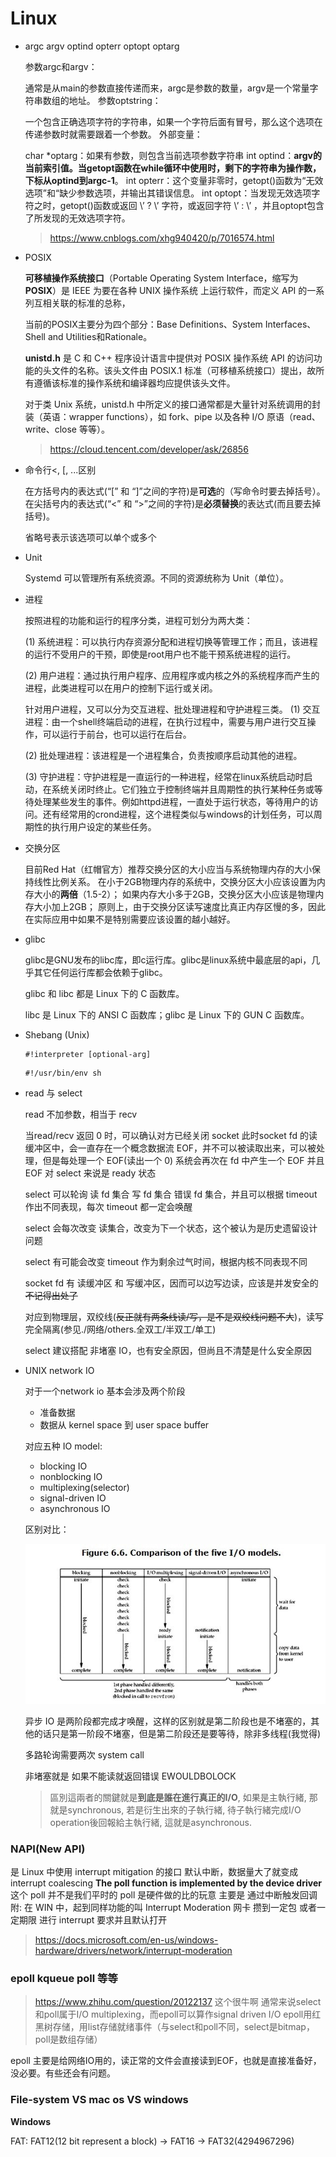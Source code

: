 Linux
===

- argc argv optind opterr optopt optarg

  参数argc和argv：

     通常是从main的参数直接传递而来，argc是参数的数量，argv是一个常量字符串数组的地址。
  参数optstring：

     一个包含正确选项字符的字符串，如果一个字符后面有冒号，那么这个选项在传递参数时就需要跟着一个参数。
  外部变量：

  char *optarg：如果有参数，则包含当前选项参数字符串
  int optind：**argv的当前索引值。当getopt函数在while循环中使用时，剩下的字符串为操作数，下标从optind到argc-1**。
  int opterr：这个变量非零时，getopt()函数为“无效选项”和“缺少参数选项，并输出其错误信息。
  int optopt：当发现无效选项字符之时，getopt()函数或返回 \’ ? \’ 字符，或返回字符 \’ : \’ ，并且optopt包含了所发现的无效选项字符。

  > https://www.cnblogs.com/xhg940420/p/7016574.html



- POSIX

  **可移植操作系统接口**（Portable Operating System Interface，缩写为**POSIX**）是 IEEE 为要在各种 UNIX 操作系统 上运行软件，而定义 API 的一系列互相关联的标准的总称，

  当前的POSIX主要分为四个部分：Base Definitions、System Interfaces、Shell and Utilities和Rationale。

  **unistd.h** 是 C 和 C++ 程序设计语言中提供对 POSIX 操作系统 API 的访问功能的头文件的名称。该头文件由 POSIX.1 标准（可移植系统接口）提出，故所有遵循该标准的操作系统和编译器均应提供该头文件。

  对于类 Unix 系统，unistd.h 中所定义的接口通常都是大量针对系统调用的封装（英语：wrapper functions），如 fork、pipe 以及各种 I/O 原语（read、write、close 等等）。

  > https://cloud.tencent.com/developer/ask/26856



- 命令行<, [, ...区别

  在方括号内的表达式(“[” 和 “]”之间的字符)是**可选**的（写命令时要去掉括号）。
  在尖括号内的表达式(“<” 和 “>”之间的字符)是**必须替换**的表达式(而且要去掉括号)。

  省略号表示该选项可以单个或多个



- Unit

  Systemd 可以管理所有系统资源。不同的资源统称为 Unit（单位）。

  

- 进程

  按照进程的功能和运行的程序分类，进程可划分为两大类：

  (1) 系统进程：可以执行内存资源分配和进程切换等管理工作；而且，该进程的运行不受用户的干预，即使是root用户也不能干预系统进程的运行。

  (2) 用户进程：通过执行用户程序、应用程序或内核之外的系统程序而产生的进程，此类进程可以在用户的控制下运行或关闭。

  针对用户进程，又可以分为交互进程、批处理进程和守护进程三类。
  (1) 交互进程：由一个shell终端启动的进程，在执行过程中，需要与用户进行交互操作，可以运行于前台，也可以运行在后台。

  (2) 批处理进程：该进程是一个进程集合，负责按顺序启动其他的进程。  

  (3) 守护进程：守护进程是一直运行的一种进程，经常在linux系统启动时启动，在系统关闭时终止。它们独立于控制终端并且周期性的执行某种任务或等待处理某些发生的事件。例如httpd进程，一直处于运行状态，等待用户的访问。还有经常用的crond进程，这个进程类似与windows的计划任务，可以周期性的执行用户设定的某些任务。

  

- 交换分区

  目前Red Hat（红帽官方）推荐交换分区的大小应当与系统物理内存的大小保持线性比例关系。
  在小于2GB物理内存的系统中，交换分区大小应该设置为内存大小的**两倍**（1.5-2）；
  如果内存大小多于2GB，交换分区大小应该是物理内存大小加上2GB；
  原则上，由于交换分区读写速度比真正内存区慢的多，因此在实际应用中如果不是特别需要应该设置的越小越好。

  

- glibc

  glibc是GNU发布的libc库，即c运行库。glibc是linux系统中最底层的api，几乎其它任何运行库都会依赖于glibc。

  glibc 和 libc 都是 Linux 下的 C 函数库。

  libc 是 Linux 下的 ANSI C 函数库；glibc 是 Linux 下的 GUN C 函数库。



- Shebang (Unix)

  ```shell
  #!interpreter [optional-arg]
  ```

  ```shell
  #!/usr/bin/env sh
  ```
  
  
  
- read 与 select

  read 不加参数，相当于 recv

  当read/recv 返回 0 时，可以确认对方已经关闭 socket 此时socket fd 的读缓冲区中，会一直存在一个概念数据流 EOF，并不可以被读取出来，可以被处理，但是每处理一个 EOF(读出一个 0) 系统会再次在 fd 中产生一个 EOF 并且 EOF 对 select 来说是 ready 状态

  select 可以轮询 读 fd 集合 写 fd 集合 错误 fd 集合，并且可以根据 timeout 作出不同表现，每次 timeout 都一定会唤醒

  select 会每次改变 读集合，改变为下一个状态，这个被认为是历史遗留设计问题

  select 有可能会改变 timeout 作为剩余过气时间，根据内核不同表现不同

  socket fd 有 读缓冲区 和 写缓冲区，因而可以边写边读，应该是并发安全的~~不记得出处了~~

  对应到物理层，双绞线(~~反正就有两条线读/写，是不是双绞线问题不大~~)，读写完全隔离(参见./网络/others.全双工/半双工/单工)

  select 建议搭配 非堵塞 IO，也有安全原因，但尚且不清楚是什么安全原因



- UNIX network IO

  对于一个network io 基本会涉及两个阶段

  - 准备数据
  - 数据从 kernel space 到 user space buffer

  对应五种 IO model:

  - blocking IO
  - nonblocking IO
  - multiplexing(selector)
  - signal-driven IO
  - asynchronous IO

  区别对比：

  ![img](Linux.assets/1*RcsvMcPF2wC_3tV5ckU8vg.jpeg)

  异步 IO 是两阶段都完成才唤醒，这样的区别就是第二阶段也是不堵塞的，其他的话只是第一阶段不堵塞，但是第二阶段还是要等待，除非多线程(我觉得)

  多路轮询需要两次 system call

  非堵塞就是 如果不能读就返回错误 EWOULDBOLOCK

  > 區別這兩者的關鍵就是**到底是誰在進行真正的I/O**, 如果是主執行緒, 那就是synchronous, 若是衍生出來的子執行緒, 待子執行緒完成I/O operation後回報給主執行緒, 這就是asynchronous.

### NAPI(New API)
是 Linux 中使用 interrupt mitigation 的接口
默认中断，数据量大了就变成 interrupt coalescing
 **The poll function is implemented by the device driver**
这个 poll 并不是我们平时的 poll
是硬件做的比的玩意
主要是 通过中断触发回调
附:
 在 WIN 中，起到同样功能的叫 Interrupt Moderation
 网卡 攒到一定包 或者一定期限 进行 interrupt
 要求并且默认打开
 > https://docs.microsoft.com/en-us/windows-hardware/drivers/network/interrupt-moderation


### epoll kqueue poll 等等
> https://www.zhihu.com/question/20122137 这个很牛啊
> 通常来说select和poll属于I/O multiplexing，而epoll可以算作signal driven I/O
> epoll用红黑树存储，用list存储就绪事件（与select和poll不同，select是bitmap，poll是数组存储）

epoll 主要是给网络IO用的，读正常的文件会直接读到EOF，也就是直接准备好，没必要。有些还会有问题。

### File-system VS mac os VS windows

**Windows**

FAT: FAT12(12 bit represent a block) -> FAT16 -> FAT32(4294967296)
